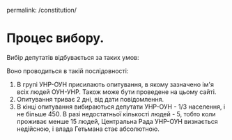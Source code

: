 permalink: /constitution/
# Процес вибору.
Вибір депутатів відбувається за таких умов:


Воно проводиться в такій послідовності:
1. В групі УНР-ОУН присилають опитування, в якому зазначено ім'я всіх людей ОУН-УНР. Також може бути проведене на цьому сайті.
2. Опитування триває 2 дні, від дати повідомлення.
3. В кінці опитування вибираються депутати УНР-ОУН - 1/3 населення, і не більше 450.
В разі недостатньої кількості людей - 5, тобто коли проживає менше 15 людей, Центральна Рада УНР-ОУН визнається недійсною, і влада Гетьмана стає абсолютною.
